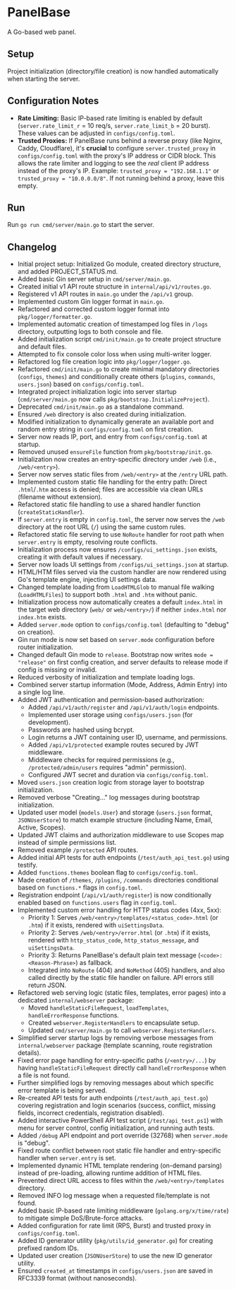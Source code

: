 # PanelBase

A Go-based web panel.

## Setup

Project initialization (directory/file creation) is now handled automatically when starting the server.

## Configuration Notes

*   **Rate Limiting:** Basic IP-based rate limiting is enabled by default (`server.rate_limit_r` = 10 req/s, `server.rate_limit_b` = 20 burst). These values can be adjusted in `configs/config.toml`.
*   **Trusted Proxies:** If PanelBase runs behind a reverse proxy (like Nginx, Caddy, Cloudflare), it's **crucial** to configure `server.trusted_proxy` in `configs/config.toml` with the proxy's IP address or CIDR block. This allows the rate limiter and logging to see the *real* client IP address instead of the proxy's IP. Example: `trusted_proxy = "192.168.1.1"` or `trusted_proxy = "10.0.0.0/8"`. If not running behind a proxy, leave this empty.

## Run

Run `go run cmd/server/main.go` to start the server.

## Changelog

- Initial project setup: Initialized Go module, created directory structure, and added PROJECT_STATUS.md.
- Added basic Gin server setup in `cmd/server/main.go`.
- Created initial v1 API route structure in `internal/api/v1/routes.go`.
- Registered v1 API routes in `main.go` under the `/api/v1` group.
- Implemented custom Gin logger format in `main.go`.
- Refactored and corrected custom logger format into `pkg/logger/formatter.go`.
- Implemented automatic creation of timestamped log files in `/logs` directory, outputting logs to both console and file.
- Added initialization script `cmd/init/main.go` to create project structure and default files.
- Attempted to fix console color loss when using multi-writer logger.
- Refactored log file creation logic into `pkg/logger/logger.go`.
- Refactored `cmd/init/main.go` to create minimal mandatory directories (`configs`, `themes`) and conditionally create others (`plugins`, `commands`, `users.json`) based on `configs/config.toml`.
- Integrated project initialization logic into server startup (`cmd/server/main.go` now calls `pkg/bootstrap.InitializeProject`).
- Deprecated `cmd/init/main.go` as a standalone command.
- Ensured `/web` directory is also created during initialization.
- Modified initialization to dynamically generate an available port and random entry string in `configs/config.toml` on first creation.
- Server now reads IP, port, and entry from `configs/config.toml` at startup.
- Removed unused `ensureFile` function from `pkg/bootstrap/init.go`.
- Initialization now creates an entry-specific directory under `/web` (i.e., `/web/<entry>`).
- Server now serves static files from `/web/<entry>` at the `/entry` URL path.
- Implemented custom static file handling for the entry path: Direct `.html`/`.htm` access is denied; files are accessible via clean URLs (filename without extension).
- Refactored static file handling to use a shared handler function (`createStaticHandler`).
- If `server.entry` is empty in `config.toml`, the server now serves the `/web` directory at the root URL (`/`) using the same custom rules.
- Refactored static file serving to use `NoRoute` handler for root path when `server.entry` is empty, resolving route conflicts.
- Initialization process now ensures `/configs/ui_settings.json` exists, creating it with default values if necessary.
- Server now loads UI settings from `/configs/ui_settings.json` at startup.
- HTML/HTM files served via the custom handler are now rendered using Go's template engine, injecting UI settings data.
- Changed template loading from `LoadHTMLGlob` to manual file walking (`LoadHTMLFiles`) to support both `.html` and `.htm` without panic.
- Initialization process now automatically creates a default `index.html` in the target web directory (`web/` or `web/<entry>/`) if neither `index.html` nor `index.htm` exists.
- Added `server.mode` option to `configs/config.toml` (defaulting to "debug" on creation).
- Gin run mode is now set based on `server.mode` configuration before router initialization.
- Changed default Gin mode to `release`. Bootstrap now writes `mode = "release"` on first config creation, and server defaults to release mode if config is missing or invalid.
- Reduced verbosity of initialization and template loading logs.
- Combined server startup information (Mode, Address, Admin Entry) into a single log line.
- Added JWT authentication and permission-based authorization:
  - Added `/api/v1/auth/register` and `/api/v1/auth/login` endpoints.
  - Implemented user storage using `configs/users.json` (for development).
  - Passwords are hashed using bcrypt.
  - Login returns a JWT containing user ID, username, and permissions.
  - Added `/api/v1/protected` example routes secured by JWT middleware.
  - Middleware checks for required permissions (e.g., `/protected/admin/users` requires "admin" permission).
  - Configured JWT secret and duration via `configs/config.toml`.
- Moved `users.json` creation logic from storage layer to bootstrap initialization.
- Removed verbose "Creating..." log messages during bootstrap initialization.
- Updated user model (`models.User`) and storage (`users.json` format, `JSONUserStore`) to match example structure (including Name, Email, Active, Scopes).
- Updated JWT claims and authorization middleware to use Scopes map instead of simple permissions list.
- Removed example `/protected` API routes.
- Added initial API tests for auth endpoints (`/test/auth_api_test.go`) using testify.
- Added `functions.themes` boolean flag to `configs/config.toml`.
- Made creation of `/themes`, `/plugins`, `/commands` directories conditional based on `functions.*` flags in `config.toml`.
- Registration endpoint (`/api/v1/auth/register`) is now conditionally enabled based on `functions.users` flag in `config.toml`.
- Implemented custom error handling for HTTP status codes (4xx, 5xx):
  - Priority 1: Serves `/web/<entry>/templates/<status_code>.html` (or `.htm`) if it exists, rendered with `uiSettingsData`.
  - Priority 2: Serves `/web/<entry>/error.html` (or `.htm`) if it exists, rendered with `http_status_code`, `http_status_message`, and `uiSettingsData`.
  - Priority 3: Returns PanelBase's default plain text message (`<code>: <Reason-Phrase>`) as fallback.
  - Integrated into `NoRoute` (404) and `NoMethod` (405) handlers, and also called directly by the static file handler on failure. API errors still return JSON.
- Refactored web serving logic (static files, templates, error pages) into a dedicated `internal/webserver` package:
  - Moved `handleStaticFileRequest`, `loadTemplates`, `handleErrorResponse` functions.
  - Created `webserver.RegisterHandlers` to encapsulate setup.
  - Updated `cmd/server/main.go` to call `webserver.RegisterHandlers`.
- Simplified server startup logs by removing verbose messages from `internal/webserver` package (template scanning, route registration details).
- Fixed error page handling for entry-specific paths (`/<entry>/...`) by having `handleStaticFileRequest` directly call `handleErrorResponse` when a file is not found.
- Further simplified logs by removing messages about which specific error template is being served.
- Re-created API tests for auth endpoints (`/test/auth_api_test.go`) covering registration and login scenarios (success, conflict, missing fields, incorrect credentials, registration disabled).
- Added interactive PowerShell API test script (`/test/api_test.ps1`) with menu for server control, config initialization, and running auth tests.
- Added `/debug` API endpoint and port override (32768) when `server.mode` is "debug".
- Fixed route conflict between root static file handler and entry-specific handler when `server.entry` is set.
- Implemented dynamic HTML template rendering (on-demand parsing) instead of pre-loading, allowing runtime addition of HTML files.
- Prevented direct URL access to files within the `/web/<entry>/templates` directory.
- Removed INFO log message when a requested file/template is not found.
- Added basic IP-based rate limiting middleware (`golang.org/x/time/rate`) to mitigate simple DoS/Brute-force attacks.
- Added configuration for rate limit (RPS, Burst) and trusted proxy in `configs/config.toml`.
- Added ID generator utility (`pkg/utils/id_generator.go`) for creating prefixed random IDs.
- Updated user creation (`JSONUserStore`) to use the new ID generator utility.
- Ensured `created_at` timestamps in `configs/users.json` are saved in RFC3339 format (without nanoseconds).
